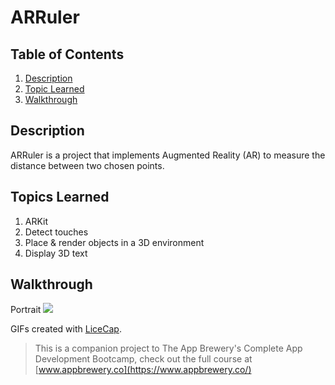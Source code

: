 # ARRuler

## Table of Contents
1. [Description](#Description)
2. [Topic Learned](#Topics-Learned)
3. [Walkthrough](#Walkthrough)

## Description
ARRuler is a project that implements Augmented Reality (AR) to measure the distance between two chosen points. 

## Topics Learned
1. ARKit
2. Detect touches
3. Place & render objects in a 3D environment
4. Display 3D text


## Walkthrough

Portrait
![](Documentation/ARRuler.gif) 

GIFs created with [LiceCap](http://www.cockos.com/licecap/).

>This is a companion project to The App Brewery's Complete App Development Bootcamp, check out the full course at [www.appbrewery.co](https://www.appbrewery.co/)
